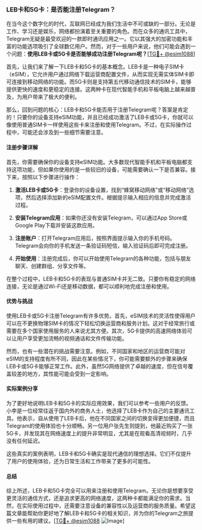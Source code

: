 ### LEB卡和5G卡：是否能注册Telegram？

在当今这个数字化的时代，互联网已经成为我们生活中不可或缺的一部分。无论是工作、学习还是娱乐，网络都扮演着至关重要的角色。而在众多的通讯工具中，Telegram无疑是最受欢迎的一款即时通讯应用之一。它以其强大的加密功能和丰富的功能选项吸引了全球数亿用户。然而，对于一些用户来说，他们可能会遇到一个问题：**使用LEB卡或5G卡是否能够成功注册Telegram呢？**[[TG💪+ @esim1088](https://t.me/s/esim1088)]

首先，让我们来了解一下LEB卡和5G卡的基本概念。LEB卡是一种电子SIM卡（eSIM），它允许用户通过网络下载运营商配置文件，从而实现无需实体SIM卡即可连接到移动网络的功能。而5G卡则是支持第五代移动通信技术的SIM卡，能够提供更快的速度和更稳定的连接。这两种卡在现代智能手机和平板电脑上越来越普及，为用户带来了极大的便利。

那么，回到问题的核心：LEB卡和5G卡能否用于注册Telegram呢？答案是肯定的！只要你的设备支持eSIM功能，并且已经成功激活了LEB卡或5G卡，你就可以像使用普通SIM卡一样使用这些卡来注册和使用Telegram。不过，在实际操作过程中，可能还会涉及到一些细节需要注意。

#### 注册步骤详解

首先，你需要确保你的设备支持eSIM功能。大多数现代智能手机和平板电脑都支持这项功能，但如果你使用的是一些较旧的设备，可能需要确认一下是否兼容。接下来，按照以下步骤进行操作：

1. **激活LEB卡或5G卡**：登录你的设备设置，找到“蜂窝移动网络”或“移动网络”选项，然后选择添加新的eSIM配置文件。根据提示输入相应的信息并完成激活过程。
   
2. **安装Telegram应用**：如果你还没有安装Telegram，可以通过App Store或Google Play下载并安装这款应用。

3. **注册账户**：打开Telegram应用后，按照界面提示输入你的手机号码。Telegram会向你的手机发送一条验证码短信，输入验证码后即可完成注册。

4. **开始使用**：注册完成后，你可以开始使用Telegram的各种功能，包括与朋友聊天、创建群组、分享文件等。

在整个过程中，LEB卡和5G卡的表现与普通SIM卡并无二致。只要你有稳定的网络连接，无论是通过Wi-Fi还是移动数据，都可以顺利地完成注册和使用。

#### 优势与挑战

使用LEB卡或5G卡注册Telegram有许多优势。首先，eSIM技术的灵活性使得用户可以在不更换物理SIM卡的情况下轻松切换运营商和服务计划。这对于经常旅行或需要在多个国家使用服务的人来说尤其方便。其次，5G卡提供的高速网络体验可以让用户享受更加流畅的视频通话和文件传输功能。

然而，也有一些潜在的挑战需要注意。例如，不同国家和地区的运营商可能对eSIM的支持程度有所不同，因此在某些情况下，你可能需要额外的步骤来确保LEB卡或5G卡能够正常工作。此外，虽然5G网络提供了卓越的速度，但在信号覆盖较差的地方，其性能可能会受到一定影响。

#### 实际案例分享

为了更好地说明LEB卡和5G卡的实际应用效果，我们可以参考一些用户的反馈。小李是一位经常往返于国内外的商务人士，他选择了LEB卡作为自己的主要通讯工具。他表示，自从使用了LEB卡后，他在不同国家之间的切换变得更加便捷，而且Telegram的使用体验也十分顺畅。另一位用户张先生则提到，他最近购买了一张5G卡，并发现其在网络速度上的提升非常明显，尤其是在观看高清视频时，几乎没有任何延迟。

这些真实的案例表明，LEB卡和5G卡确实是现代通信的理想选择。它们不仅提升了用户的使用体验，还为日常生活和工作带来了更多的可能性。

#### 总结

综上所述，LEB卡和5G卡完全可以用来注册和使用Telegram。无论你是想要享受更灵活的通信方式，还是追求更高的网络速度，这两种卡都能满足你的需求。当然，在实际使用过程中，还需要注意设备的兼容性以及运营商的服务质量。希望这篇文章能帮助你更好地了解LEB卡和5G卡的相关知识，并为你的Telegram之旅提供一些有用的建议。[[TG💪+ @esim1088](https://t.me/s/esim1088) ![Image](https://i.postimg.cc/4NQfJmqS/Snipaste-2025-05-13-00-14-12.png)]